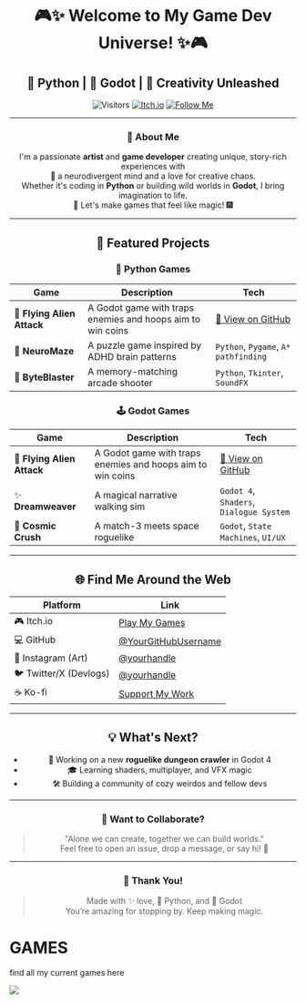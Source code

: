<div align="center">

# 🎮✨ Welcome to My Game Dev Universe! ✨🎮  
## 🐍 Python | 🎲 Godot | 💫 Creativity Unleashed

![Visitors](https://komarev.com/ghpvc/?username=YourGitHubUsername&color=blueviolet&style=for-the-badge)
[![Itch.io](https://img.shields.io/badge/Play%20My%20Games-itch.io-ff69b4?style=for-the-badge&logo=itch-io&logoColor=white)](https://yourname.itch.io)
[![Follow Me](https://img.shields.io/github/followers/YourGitHubUsername?label=Follow&style=for-the-badge&color=orange)](https://github.com/YourGitHubUsername)

---

### 🎨 About Me
I'm a passionate **artist** and **game developer** creating unique, story-rich experiences with  
🧠 a neurodivergent mind and a love for creative chaos.  
Whether it's coding in **Python** or building wild worlds in **Godot**, I bring imagination to life.  
🌈 Let's make games that feel like magic! 🎆

---

## 🌟 Featured Projects

### 🐍 Python Games
| Game | Description | Tech |
|------|-------------|------|
|  🚀 **Flying Alien Attack** | A Godot game with traps enemies and hoops aim to win coins | [🔗 View on GitHub](https://github.com/kelubia/Flying-Alien-Attack) |
| 🧠 **NeuroMaze** | A puzzle game inspired by ADHD brain patterns | `Python`, `Pygame`, `A* pathfinding` |
| 💾 **ByteBlaster** | A memory-matching arcade shooter | `Python`, `Tkinter`, `SoundFX` |

### 🕹️ Godot Games
| Game | Description | Tech |
|------|-------------|------|
| 🚀 **Flying Alien Attack**| A Godot game with traps enemies and hoops aim to win coins | [🔗 View on GitHub](https://github.com/kelubia/Flying-Alien-Attack) |
| ✨ **Dreamweaver** | A magical narrative walking sim | `Godot 4`, `Shaders`, `Dialogue System` |
| 🔮 **Cosmic Crush** | A match-3 meets space roguelike | `Godot`, `State Machines`, `UI/UX` |

---

## 🌐 Find Me Around the Web

| Platform | Link |
|---------|------|
| 🎮 Itch.io | [Play My Games](https://yourname.itch.io) |
| 💻 GitHub | [@YourGitHubUsername](https://github.com/YourGitHubUsername) |
| 📸 Instagram (Art) | [@yourhandle](https://instagram.com/yourhandle) |
| 🐦 Twitter/X (Devlogs) | [@yourhandle](https://twitter.com/yourhandle) |
| ☕ Ko-fi | [Support My Work](https://ko-fi.com/yourname) |

---

## 💡 What's Next?

- 🔧 Working on a new **roguelike dungeon crawler** in Godot 4
- 🎓 Learning shaders, multiplayer, and VFX magic
- 🛠️ Building a community of cozy weirdos and fellow devs

---

### 🧠 Want to Collaborate?
> "Alone we can create, together we can build worlds."  
Feel free to open an issue, drop a message, or say hi! 💌

---

### 🐾 Thank You!
> Made with ✨ love, 🐍 Python, and 💖 Godot  
> You’re amazing for stopping by. Keep making magic.

</div>









# GAMES
find all my current games here

<p  width="50%" >
   <a href="https://kelubia.itch.io/"> <img src="https://img.shields.io/badge/Play%20My%20Games-FF4655?style=for-the-badge&logo=itch.io&logoColor=white" /> 
</p>

